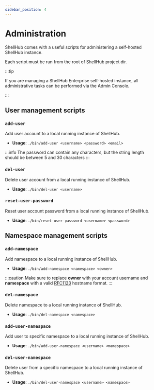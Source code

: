 ```yaml
---
sidebar_position: 4
---
```


# Administration

ShellHub comes with a useful scripts for administering a self-hosted ShellHub instance.

Each script must be run from the root of ShellHub project dir.

:::tip

If you are managing a ShellHub Enterprise self-hosted instance,
all administrative tasks can be performed via the Admin Console.

:::

## User management scripts

### `add-user`

Add user account to a local running instance of ShellHub.

- **Usage**: `./bin/add-user <username> <password> <email>`

:::info
The password can contain any characters, but the string length should be between 5 and 30 characters
:::

### `del-user`

Delete user account from a local running instance of ShellHub.

- **Usage**: `./bin/del-user <username>`

### `reset-user-password`

Reset user account password from a local running instance of ShellHub.

- **Usage**: `./bin/reset-user-password <username> <password>`

## Namespace management scripts

### `add-namespace`

Add namespace to a local running instance of ShellHub.

- **Usage**: `./bin/add-namespace <namespace> <owner>`

:::caution
Make sure to replace **owner** with your account username and **namespace** with a valid [RFC1123](https://www.rfc-editor.org/rfc/rfc1123) hostname format.
:::

### `del-namespace`

Delete namespace to a local running instance of ShellHub.

- **Usage**: `./bin/del-namespace <namespace>`

### `add-user-namespace`

Add user to specific namespace to a local running instance of ShellHub.

- **Usage**: `./bin/add-user-namespace <username> <namespace>`

### `del-user-namespace`

Delete user from a specific namespace to a local running instance of ShellHub.

- **Usage**: `./bin/del-user-namespace <username> <namespace>`
